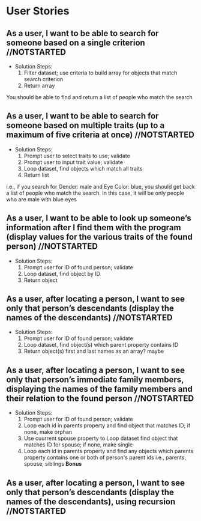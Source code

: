 # User Stories

## As a user, I want to be able to search for someone based on a single criterion //NOTSTARTED

- Solution Steps:
  1. Filter dataset; use criteria to build array for objects that match search criterion
  2. Return array

You should be able to find and return a list of people who match the search

## As a user, I want to be able to search for someone based on multiple traits (up to a maximum of five criteria at once) //NOTSTARTED

- Solution Steps:
  1. Prompt user to select traits to use; validate
  2. Prompt user to input trait value; validate
  3. Loop dataset, find objects which match all traits
  4. Return list

i.e., if you search for Gender: male and Eye Color: blue, you should get back a list of people who match the search. In this case, it will be only people who are male with blue eyes

## As a user, I want to be able to look up someone’s information after I find them with the program (display values for the various traits of the found person) //NOTSTARTED

- Solution Steps:
  1. Prompt user for ID of found person; validate
  2. Loop dataset, find object by ID
  3. Return object

## As a user, after locating a person, I want to see only that person’s descendants (display the names of the descendants) //NOTSTARTED

- Solution Steps:
  1. Prompt user for ID of found person; validate
  2. Loop dataset, find object(s) which parent property contains ID
  3. Return object(s) first and last names as an array? maybe

## As a user, after locating a person, I want to see only that person’s immediate family members, displaying the names of the family members and their relation to the found person //NOTSTARTED

- Solution Steps:
  1. Prompt user for ID of found person; validate
  2. Loop each id in parents property and find object that matches ID; if none, make orphan
  3. Use cuurrent spouse property to Loop dataset find object that matches ID for spouse; if none, make single
  4. Loop each id in parents property and find any objects which parents property contains one or both of person's parent ids
i.e., parents, spouse, siblings
**Bonus**

## As a user, after locating a person, I want to see only that person’s descendants (display the names of the descendants), using recursion //NOTSTARTED
